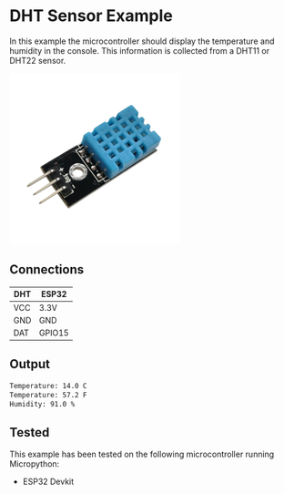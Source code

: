 # DHT Sensor Example

In this example the microcontroller should display the temperature and humidity in the console.
This information is collected from a DHT11 or DHT22 sensor.

<img alt="component" src="https://github.com/StevenSlaa/Micropython-examples/blob/7bb0472f84f346c6a3762f9aee1ea712502284be/DHT%20Sensor/res/component.png" height="300px">

## Connections

| DHT | ESP32  |
|-----|--------|
| VCC | 3.3V   |
| GND | GND    |
| DAT | GPIO15 |


## Output
```
Temperature: 14.0 C
Temperature: 57.2 F
Humidity: 91.0 %
```

## Tested
This example has been tested on the following microcontroller running Micropython:
- ESP32 Devkit
